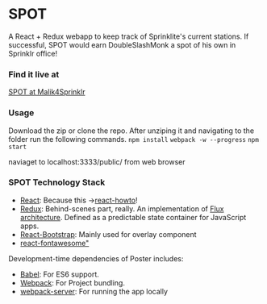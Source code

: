 SPOT
======================

A React + Redux webapp to keep track of Sprinklite's current stations.
If successful, SPOT would earn DoubleSlashMonk a spot of his own in Sprinklr office!

### Find it live at
[SPOT at Malik4Sprinklr](http://spot.malik4sprinklr.com/)


### Usage

Download the zip or clone the repo. After unziping it and navigating to the folder run the following commands.
`npm install`
`webpack -w --progress` 
`npm start`  

naviaget to localhost:3333/public/ from web browser


### SPOT Technology Stack

- [React](https://facebook.github.io/react/): Because this ->[react-howto](https://github.com/petehunt/react-howto/)!
- [Redux](http://redux.js.org/): Behind-scenes part, really. An implementation of [Flux architecture](https://facebook.github.io/flux/). Defined as a predictable state container for JavaScript apps.
- [React-Bootstrap](http://redux.js.org/): Mainly used for overlay component
- [react-fontawesome"](http://redux.js.org/)

Development-time dependencies of Poster includes:

- [Babel](https://babeljs.io/): For ES6 support.
- [Webpack](https://webpack.github.io/): For Project bundling.
- [webpack-server](https://webpack.github.io/docs/webpack-dev-server.html): For running the app locally





